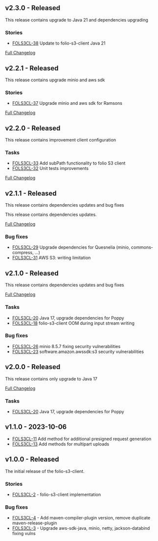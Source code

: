 ## v2.3.0 - Released
This release contains upgrade to Java 21 and dependencies upgrading

### Stories
* [FOLS3CL-38](https://issues.folio.org/browse/FOLS3CL-38) Update to folio-s3-client Java 21

[Full Changelog](https://github.com/folio-org/folio-s3-client/compare/v2.2.1...v2.3.0)

## v2.2.1 - Released
This release contains upgrade minio and aws sdk

### Stories
* [FOLS3CL-37](https://issues.folio.org/browse/FOLS3CL-37) Upgrade minio and aws sdk for Ramsons

[Full Changelog](https://github.com/folio-org/folio-s3-client/compare/v2.2.0...v2.2.1)

## v2.2.0 - Released
This release contains improvement client configuration

### Tasks
* [FOLS3CL-33](https://issues.folio.org/browse/FOLS3CL-33) Add subPath functionality to folio S3 client
* [FOLS3CL-32](https://issues.folio.org/browse/FOLS3CL-32) Unit tests improvements

[Full Changelog](https://github.com/folio-org/folio-s3-client/compare/v2.1.1...v2.2.0)

## v2.1.1 - Released
This release contains dependencies updates and bug fixes

This release contains dependencies updates.

[Full Changelog](https://github.com/folio-org/folio-s3-client/compare/v2.1.0...v2.1.1)

### Bug fixes
* [FOLS3CL-29](https://folio-org.atlassian.net/browse/FOLS3CL-29) Upgrade dependencies for Quesnelia (minio, commons-compress, …)
* [FOLS3CL-31](https://folio-org.atlassian.net/browse/FOLS3CL-21) AWS S3: writing limitation

## v2.1.0 - Released
This release contains dependencies updates and bug fixes

[Full Changelog](https://github.com/folio-org/folio-s3-client/compare/v2.0.0...v2.1.0)

### Tasks
* [FOLS3CL-20](https://issues.folio.org/browse/FOLS3CL-20) Java 17, upgrade dependencies for Poppy
* [FOLS3CL-18](https://issues.folio.org/browse/FOLS3CL-18) folio-s3-client OOM during input stream writing

### Bug fixes
* [FOLS3CL-26](https://issues.folio.org/browse/FOLS3CL-26) minio 8.5.7 fixing security vulnerabilities
* [FOLS3CL-23](https://issues.folio.org/browse/FOLS3CL-23) software.amazon.awssdk:s3 security vulnerabilities

## v2.0.0 - Released
This release contains only upgrade to Java 17

[Full Changelog](https://github.com/folio-org/folio-s3-client/compare/v1.1.0...v2.0.0)

### Tasks
* [FOLS3CL-20](https://issues.folio.org/browse/FOLS3CL-20) Java 17, upgrade dependencies for Poppy

## v1.1.0 - 2023-10-06
* [FOLS3CL-11](https://issues.folio.org/browse/FOLS3CL-11) Add method for additional presigned request generation
* [FOLS3CL-13](https://issues.folio.org/browse/FOLS3CL-13) Add methods for multipart uploads

## v1.0.0 - Released
The initial release of the folio-s3-client.

### Stories
* [FOLS3CL-2](https://issues.folio.org/browse/FOLS3CL-2) - folio-s3-client implementation

### Bug fixes
* [FOLS3CL-4](https://issues.folio.org/browse/FOLS3CL-4) - Add maven-compiler-plugin version, remove duplicate maven-release-plugin
* [FOLS3CL-3](https://issues.folio.org/browse/FOLS3CL-3) - Upgrade aws-sdk-java, minio, netty, jackson-databind fixing vulns
